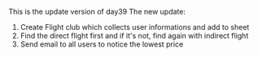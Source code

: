This is the update version of day39
The new update:
1. Create Flight club which collects user informations and add to sheet
2. Find the direct flight first and if it's not, find again with indirect flight
3. Send email to all users to notice the lowest price